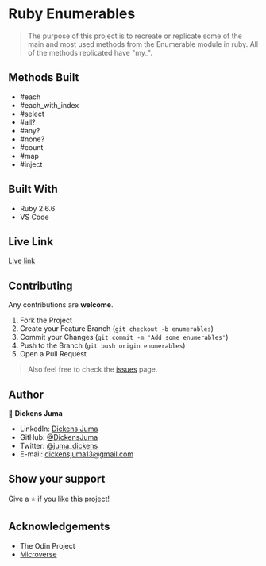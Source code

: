# Ruby Enumerables
> The purpose of this project is to recreate or replicate some of the main and most used methods from the Enumerable module in ruby. All of the methods replicated have "my_".

## Methods Built
* #each
* #each_with_index
* #select
* #all?
* #any?
* #none?
* #count
* #map
* #inject

## Built With
* Ruby 2.6.6
* VS Code

## Live Link 
[Live link](https://repl.it/@DickensJuma1/Enumerables)

## Contributing
Any contributions are **welcome**.
1. Fork the Project
2. Create your Feature Branch (`git checkout -b enumerables`)
3. Commit your Changes (`git commit -m 'Add some enumerables'`)
4. Push to the Branch (`git push origin enumerables`)
5. Open a Pull Request

> Also feel free to check the [issues](https://github.com/DickensJuma/Enumerables/issues) page.

## Author


👤 **Dickens Juma** 
    
- LinkedIn: [Dickens Juma](https://www.linkedin.com/in/dickens-juma-363061182/) 
- GitHub: [@DickensJuma](https://github.com/DickensJuma)
- Twitter: [@juma_dickens](https://twitter.com/juma_dickens)
- E-mail: dickensjuma13@gmail.com

## Show your support

Give a ⭐️ if you like this project!

<!-- ACKNOWLEDGEMENTS -->
## Acknowledgements
* The Odin Project
* [Microverse](https://www.microverse.org/)
